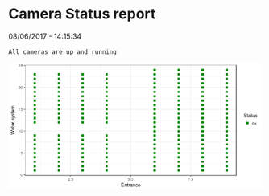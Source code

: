 Camera Status report
================
08/06/2017 - 14:15:34

    All cameras are up and running

![](camreport_files/figure-markdown_github/unnamed-chunk-2-1.png)
